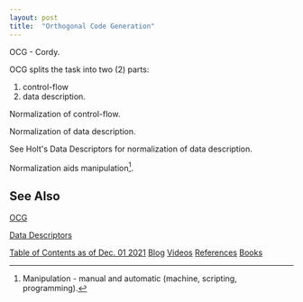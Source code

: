 ```yaml
---
layout: post
title:  "Orthogonal Code Generation"
---
```


OCG - Cordy.

OCG splits the task into two (2) parts:
1. control-flow
2. data description.

Normalization of control-flow.

Normalization of data description.

See Holt's Data Descriptors for normalization of data description.

Normalization aids manipulation[^norm].

[^norm]: Manipulation - manual and automatic (machine, scripting, programming).

## See Also
[OCG](https://books.google.ca/books/about/An_Orthogonal_Model_for_Code_Generation.html?id=X0OaMQEACAAJ&redir_esc=y)

[Data Descriptors](https://guitarvydas.github.io/2022/03/26/Data-Descriptors.html)

[Table of Contents as of Dec. 01 2021](https://guitarvydas.github.io/2021/12/10/Table-of-Contents-Dec-01-2021.html)
[Blog](https://guitarvydas.github.io)
[Videos](https://www.youtube.com/channel/UC9EJr0nKHwadbHUtc5zHdmQ/videos)
[References](https://guitarvydas.github.io/2021/01/14/References.html)
[Books](https://leanpub.com/u/paul-tarvydas.html)

<script src="https://utteranc.es/client.js" 
        repo="guitarvydas/guitarvydas.github.io" 
        issue-term="pathname" 
        theme="github-light" 
        crossorigin="anonymous" > 
</script> 

